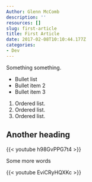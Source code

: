 ```yaml
---
Author: Glenn McComb
description: ''
resources: []
slug: first-article
title: First Article
date: 2017-02-08T10:10:44.177Z
categories:
- Dev
---
```


Something something.

- Bullet list
- Bullet item 2
- Bullet item 3

1. Ordered list.
2. Ordered list.
3. Ordered list.

## Another heading

{{< youtube h98GvPPG7t4 >}}

Some more words

{{< youtube EviCRyHQXKc >}}

